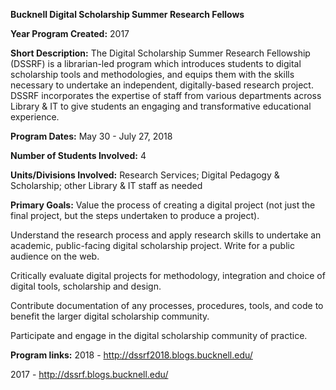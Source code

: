 <b>Bucknell Digital Scholarship Summer Research Fellows</b><p>
<b>Year Program Created:</b> 2017<p>
<b>Short Description:</b> The Digital Scholarship Summer Research Fellowship (DSSRF) is a librarian-led program which introduces students to digital scholarship tools and methodologies, and equips them with the skills necessary to undertake an independent, digitally-based research project. DSSRF incorporates the expertise of staff from various departments across Library & IT to give students an engaging and transformative educational experience. <p>
<b>Program Dates:</b> May 30 - July 27, 2018<p>
<b>Number of Students Involved:</b> 4<p>
<b>Units/Divisions Involved:</b> Research Services; Digital Pedagogy & Scholarship; other Library & IT staff as needed<p>
<b>Primary Goals:</b> Value the process of creating a digital project (not just the final project, but the steps undertaken to produce a project).<p>
Understand the research process and apply research skills to undertake an academic, public-facing digital scholarship project.
Write for a public audience on the web.<p>
Critically evaluate digital projects for methodology, integration and choice of digital tools, scholarship and design.<p>
Contribute documentation of any processes, procedures, tools, and code to benefit the larger digital scholarship community.<p>
Participate and engage in the digital scholarship community of practice.<p>
<b>Program links:</b> 2018 - http://dssrf2018.blogs.bucknell.edu/ <p>
2017 - http://dssrf.blogs.bucknell.edu/

